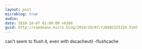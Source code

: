 ```yaml
---
layout: post
microblog: true
audio: 
date: 2010-10-07 01:00:00 +0100
guid: http://samdeane.micro.blog/2010/10/07/t26681525159.html
---
```

can't seem to flush it, even with dscacheutil -flushcache
